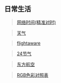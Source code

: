 ## 日常生活
> [网络时间(精准对时)](https://time.is/)

> [天气](http://www.weather.com.cn/)

> [flightaware](https://zh.flightaware.com/)

> [24节气](https://jieqi.51240.com/)

> [东方航空](http://www.ceair.com/)

> [RGB色彩对照表](./RGBcolors.html)
